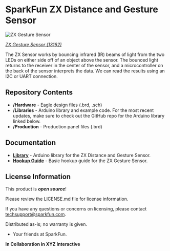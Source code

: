 SparkFun ZX Distance and Gesture Sensor
========================================

![ZX Gesture Sensor](https://cdn.sparkfun.com/assets/learn_tutorials/5/2/1/13162_04.jpg)

[*ZX Gesture Sensor (13162)*](https://www.sparkfun.com/products/13162)

The ZX Sensor works by bouncing infrared (IR) beams of light from the two LEDs on either side 
off of an object above the sensor. The bounced light returns to the receiver in the center of
the sensor, and a microcontroller on the back of the sensor interprets the data. We can read 
the results using an I2C or UART connection.

Repository Contents
-------------------

* **/Hardware** - Eagle design files (.brd, .sch)
* **/Libraries** - Arduino library and example code. For the most recent updates, make sure to check out the GitHub repo for the Arduino library linked below.
* **/Production** - Production panel files (.brd)

Documentation
--------------
* **[Library](https://github.com/sparkfun/SparkFun_ZX_Distance_and_Gesture_Sensor_Arduino_Library)** - Arduino library for the ZX Distance and Gesture Sensor.
* **[Hookup Guide](https://learn.sparkfun.com/tutorials/zx-distance-and-gesture-sensor-smd-hookup-guide)** - Basic hookup guide for the ZX Gesture Sensor.

License Information
-------------------

This product is _**open source**_! 

Please review the LICENSE.md file for license information. 

If you have any questions or concerns on licensing, please contact techsupport@sparkfun.com.

Distributed as-is; no warranty is given.

- Your friends at SparkFun.

__In Collaboration in XYZ Interactive__
